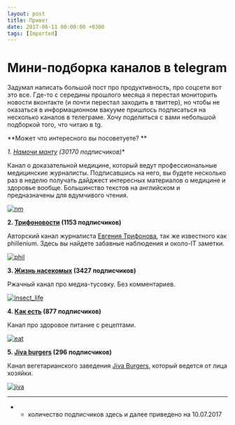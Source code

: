 ```yaml
---
layout: post
title: Привет
date: 2017-06-11 00:00:00 +0300
tags: [Imported]
---
```

# Мини-подборка каналов в telegram

Задумал написать большой пост про продуктивность, про соцсети вот это все. Где-то с середины прошлого месяца я перестал мониторить новости вконтакте (и почти перестал заходить в твиттер), но чтобы не оказаться в информационном вакууме пришлось подписаться на несколько каналов в телеграме. Хочу поделиться с вами небольшой подборкой того, что читаю в tg.

**Может что интересного вы посоветуете? **

**1\. [Намочи манту](https://t.me/namochimanturu) (30170 подписчиков*)**

Канал о доказательной медицине, который ведут профессиональные медицинские журналисты. Подписавшись на него, вы будете несколько раз в неделю получать дайджест интересных материалов о медицине и здоровье вообще. Большинство текстов на английском и предназначены для вдумчивого чтения.

[![nm](https://vlaim.s3.amazonaws.com/uploads/2017/06/nm.png)](https://vlaim.s3.amazonaws.com/uploads/2017/06/nm.png)

**2\. [Трифоновости](https://t.me/trifonov) (1153 подписчиков)**

Авторский канал журналиста [Евгения Трифонова](https://vk.com/phil), так же известного как phillenium. Здесь вы найдете забавные наблюдения и около-IT заметки.

[![phil](https://vlaim.s3.amazonaws.com/uploads/2017/06/phil.png)](https://vlaim.s3.amazonaws.com/uploads/2017/06/phil.png)

**3\. [Жизнь насекомых](https://t.me/insect_life) (3427 подписчиков)**

Ржачный канал про медиа-тусовку. Без комментариев.

[![insect_life](https://vlaim.s3.amazonaws.com/uploads/2017/06/insect_life.png)](https://vlaim.s3.amazonaws.com/uploads/2017/06/insect_life.png)

**4\. [Как есть](https://t.me/aseatis) (877 подписчиков)**

Канал про здоровое питание с рецептами.

[![eat](https://vlaim.s3.amazonaws.com/uploads/2017/06/eat.png)](https://vlaim.s3.amazonaws.com/uploads/2017/06/eat.png)

**5\. [Jiva burgers](https://t.me/JivaBurgers) (296 подписчиков)**

Канал вегетарианского заведения [Jiva Burgers](https://vk.com/harekrishnacafe), который ведется от лица хозяйки.

[![jiva](https://vlaim.s3.amazonaws.com/uploads/2017/06/jiva.png)](https://vlaim.s3.amazonaws.com/uploads/2017/06/jiva.png)

_________________________

* - количество подписчиков здесь и далее приведено на 10.07.2017